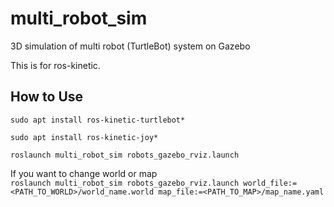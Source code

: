 # multi_robot_sim
3D simulation of multi robot (TurtleBot) system on Gazebo

This is for ros-kinetic.


## How to Use

`sudo apt install ros-kinetic-turtlebot*`

`sudo apt install ros-kinetic-joy*`

`roslaunch multi_robot_sim robots_gazebo_rviz.launch`

If you want to change world or map  
`roslaunch multi_robot_sim robots_gazebo_rviz.launch world_file:=<PATH_TO_WORLD>/world_name.world map_file:=<PATH_TO_MAP>/map_name.yaml`
